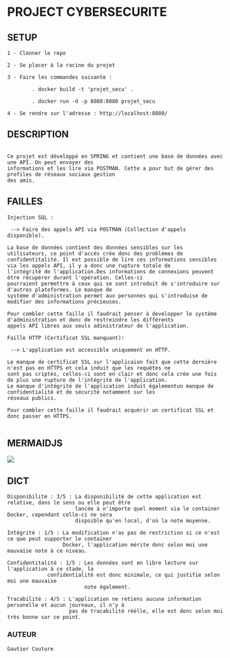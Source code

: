 # PROJECT CYBERSECURITE

## SETUP
```
1 - Clonner le repo

2 - Se placer à la racine du projet

3 - Faire les commandes suivante :

        . docker build -t 'projet_secu' .

        . docker run -d -p 8080:8080 projet_secu

4 - Se rendre sur l'adresse : http://localhost:8080/

```

## DESCRIPTION
```

Ce projet est développé en SPRING et contient une base de données avec une API. On peut envoyer des
informations et les lire via POSTMAN. Cette a pour but de gérer des profiles de réseaux sociaux gestion
des amis.

```

## FAILLES
```
Injection SQL :

 --> Faire des appels API via POSTMAN (Collection d'appels disponible).

La base de données contient des données sensibles sur les utilisateurs, ce point d'accés crée donc des problèmes de
confidentitalité. Il est possible de lire ces informations sensibles via les appels API, il y a donc une rupture totale de
l'intégrité de l'application.Des informations de connexions peuvent être récupérer durant l'opération. Celles-ci
pourraient permettre à ceux qui se sont introduit de s'introduire sur d'autres plateformes. Le manque de
système d'administration permet aux personnes qui s'introduise de modifier des informations précieuses.

Pour combler cette faille il faudrait penser à developper le système d'administration et donc de restreindre les différents
appels API libres aux seuls adinistrateur de l'application.

Faille HTTP (Certificat SSL manquant):

 --> L'application est accessible uniquement en HTTP.

Le manque de certificat SSL sur l'applicaion fait que cette dernière n'est pas en HTTPS et cela induit que les requêtes ne
sont pas criptés, celles-ci sont en clair et donc cela crée une fois de plus une rupture de l'intégrité de l'application.
Le manque d'intégrité de l'application induit égalementun manque de confidentialité et de sécurité notamment sur les 
réseaux publics.

Pour combler cette faille il faudrait acquérir un certificat SSL et donc passer en HTTPS.


```

## MERMAIDJS

[![](https://mermaid.ink/img/eyJjb2RlIjoiZ3JhcGggVERcbiAgT1NbT1NdIC0tPiBEb2NrZXJ7RG9ja2VyfVxuICBMQU5bTEFOIGV0IHBvcnRzIG91dmVydHNdIC0tPiBEb2NrZXJcbiAgRG9ja2VyIC0tPiBBcGlbQVBJXVxuICBBcGkgLS0-IFNRTFtSZXF1w6p0ZXMgU1FMXVxuICBTUUwgLS0-IEluamVjW0luamVjdGlvbiBTUUxdXG4gIERvY2tlciAtLT4gQkREW0gyXVxuICBCREQgLS0-IE1EUFtNb3QgZGUgcGFzc2VdIiwibWVybWFpZCI6e30sInVwZGF0ZUVkaXRvciI6ZmFsc2V9)](https://mermaid-js.github.io/mermaid-live-editor/#/edit/eyJjb2RlIjoiZ3JhcGggVERcbiAgT1NbT1NdIC0tPiBEb2NrZXJ7RG9ja2VyfVxuICBMQU5bTEFOIGV0IHBvcnRzIG91dmVydHNdIC0tPiBEb2NrZXJcbiAgRG9ja2VyIC0tPiBBcGlbQVBJXVxuICBBcGkgLS0-IFNRTFtSZXF1w6p0ZXMgU1FMXVxuICBTUUwgLS0-IEluamVjW0luamVjdGlvbiBTUUxdXG4gIERvY2tlciAtLT4gQkREW0gyXVxuICBCREQgLS0-IE1EUFtNb3QgZGUgcGFzc2VdIiwibWVybWFpZCI6e30sInVwZGF0ZUVkaXRvciI6ZmFsc2V9)

## DICT
```
Disponibilité : 3/5 : La disponibilité de cette application est relative, dans le sens ou elle peut être
                      lancée à n'importe quel moment via le container Docker, cependant celle-ci ne sera
                      dispoible qu'en local, d'où la note moyenne.
```
```
Intégrité : 1/5 : La modification n'as pas de restriction si ce n'est ce que peut supporter le container
                  Docker, l'application mérite donc selon moi une mauvaise note à ce niveau.
```
```
Confidentitalité : 1/5 : Les données sont en libre lecture sur l'application à ce stade, la
			 confidentialité est donc minimale, ce qui justifie selon moi une mauvaise
                         note également.
```
```
Tracabilité : 4/5 : L'application ne retiens aucune information personelle et aucun journaux, il n'y à
                    pas de tracabilité réélle, elle est donc selon moi très bonne sur ce point.
```

### AUTEUR
```
Gautier Couture
```
